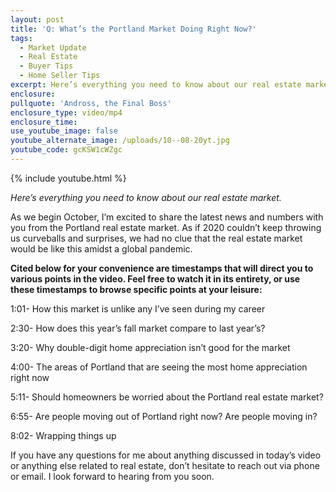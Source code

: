 ```yaml
---
layout: post
title: 'Q: What’s the Portland Market Doing Right Now?'
tags:
  - Market Update
  - Real Estate
  - Buyer Tips
  - Home Seller Tips
excerpt: Here’s everything you need to know about our real estate market.
enclosure:
pullquote: 'Andross, the Final Boss'
enclosure_type: video/mp4
enclosure_time:
use_youtube_image: false
youtube_alternate_image: /uploads/10--08-20yt.jpg
youtube_code: gcKSW1cWZgc
---
```


{% include youtube.html %}

*Here’s everything you need to know about our real estate market.*

As we begin October, I’m excited to share the latest news and numbers with you from the Portland real estate market. As if 2020 couldn’t keep throwing us curveballs and surprises, we had no clue that the real estate market would be like this amidst a global pandemic.&nbsp;

**Cited below for your convenience are timestamps that will direct you to various points in the video. Feel free to watch it in its entirety, or use these timestamps to browse specific points at your leisure:**

1:01- How this market is unlike any I’ve seen during my career

2:30- How does this year’s fall market compare to last year’s?

3:20- Why double-digit home appreciation isn’t good for the market

4:00- The areas of Portland that are seeing the most home appreciation right now

5:11- Should homeowners be worried about the Portland real estate market?

6:55- Are people moving out of Portland right now? Are people moving in?

8:02- Wrapping things up

If you have any questions for me about anything discussed in today’s video or anything else related to real estate, don’t hesitate to reach out via phone or email. I look forward to hearing from you soon.
